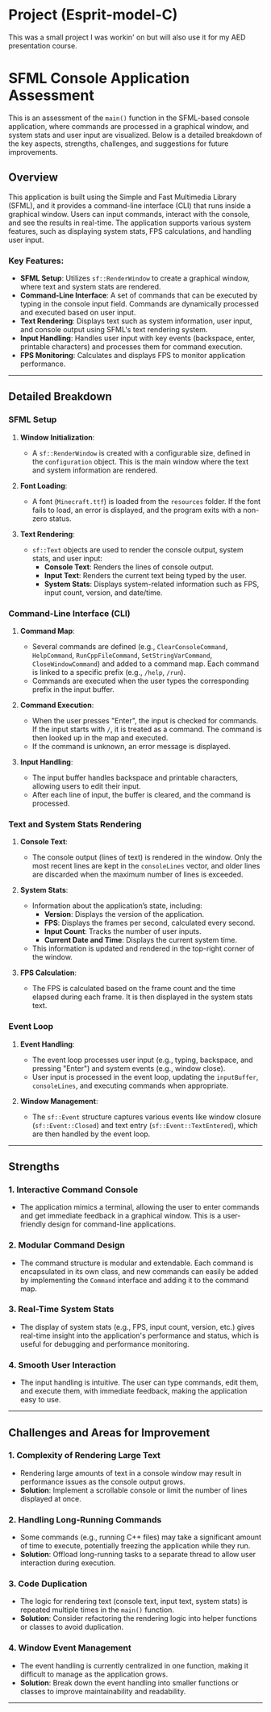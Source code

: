 # Project (Esprit-model-C)

This was a small project I was workin' on but will also use it for my AED presentation course.

# SFML Console Application Assessment

This is an assessment of the `main()` function in the SFML-based console application, where commands are processed in a graphical window, and system stats and user input are visualized. Below is a detailed breakdown of the key aspects, strengths, challenges, and suggestions for future improvements.

## Overview

This application is built using the Simple and Fast Multimedia Library (SFML), and it provides a command-line interface (CLI) that runs inside a graphical window. Users can input commands, interact with the console, and see the results in real-time. The application supports various system features, such as displaying system stats, FPS calculations, and handling user input.

### Key Features:
- **SFML Setup**: Utilizes `sf::RenderWindow` to create a graphical window, where text and system stats are rendered.
- **Command-Line Interface**: A set of commands that can be executed by typing in the console input field. Commands are dynamically processed and executed based on user input.
- **Text Rendering**: Displays text such as system information, user input, and console output using SFML's text rendering system.
- **Input Handling**: Handles user input with key events (backspace, enter, printable characters) and processes them for command execution.
- **FPS Monitoring**: Calculates and displays FPS to monitor application performance.

---

## Detailed Breakdown

### SFML Setup

1. **Window Initialization**:
   - A `sf::RenderWindow` is created with a configurable size, defined in the `configuration` object. This is the main window where the text and system information are rendered.

2. **Font Loading**:
   - A font (`Minecraft.ttf`) is loaded from the `resources` folder. If the font fails to load, an error is displayed, and the program exits with a non-zero status.

3. **Text Rendering**:
   - `sf::Text` objects are used to render the console output, system stats, and user input:
     - **Console Text**: Renders the lines of console output.
     - **Input Text**: Renders the current text being typed by the user.
     - **System Stats**: Displays system-related information such as FPS, input count, version, and date/time.

### Command-Line Interface (CLI)

1. **Command Map**:
   - Several commands are defined (e.g., `ClearConsoleCommand`, `HelpCommand`, `RunCppFileCommand`, `SetStringVarCommand`, `CloseWindowCommand`) and added to a command map. Each command is linked to a specific prefix (e.g., `/help`, `/run`).
   - Commands are executed when the user types the corresponding prefix in the input buffer.

2. **Command Execution**:
   - When the user presses "Enter", the input is checked for commands. If the input starts with `/`, it is treated as a command. The command is then looked up in the map and executed.
   - If the command is unknown, an error message is displayed.

3. **Input Handling**:
   - The input buffer handles backspace and printable characters, allowing users to edit their input.
   - After each line of input, the buffer is cleared, and the command is processed.

### Text and System Stats Rendering

1. **Console Text**:
   - The console output (lines of text) is rendered in the window. Only the most recent lines are kept in the `consoleLines` vector, and older lines are discarded when the maximum number of lines is exceeded.
   
2. **System Stats**:
   - Information about the application’s state, including:
     - **Version**: Displays the version of the application.
     - **FPS**: Displays the frames per second, calculated every second.
     - **Input Count**: Tracks the number of user inputs.
     - **Current Date and Time**: Displays the current system time.
   - This information is updated and rendered in the top-right corner of the window.

3. **FPS Calculation**:
   - The FPS is calculated based on the frame count and the time elapsed during each frame. It is then displayed in the system stats text.

### Event Loop

1. **Event Handling**:
   - The event loop processes user input (e.g., typing, backspace, and pressing "Enter") and system events (e.g., window close).
   - User input is processed in the event loop, updating the `inputBuffer`, `consoleLines`, and executing commands when appropriate.

2. **Window Management**:
   - The `sf::Event` structure captures various events like window closure (`sf::Event::Closed`) and text entry (`sf::Event::TextEntered`), which are then handled by the event loop.

---

## Strengths

### 1. **Interactive Command Console**
   - The application mimics a terminal, allowing the user to enter commands and get immediate feedback in a graphical window. This is a user-friendly design for command-line applications.

### 2. **Modular Command Design**
   - The command structure is modular and extendable. Each command is encapsulated in its own class, and new commands can easily be added by implementing the `Command` interface and adding it to the command map.

### 3. **Real-Time System Stats**
   - The display of system stats (e.g., FPS, input count, version, etc.) gives real-time insight into the application's performance and status, which is useful for debugging and performance monitoring.

### 4. **Smooth User Interaction**
   - The input handling is intuitive. The user can type commands, edit them, and execute them, with immediate feedback, making the application easy to use.

---

## Challenges and Areas for Improvement

### 1. **Complexity of Rendering Large Text**
   - Rendering large amounts of text in a console window may result in performance issues as the console output grows.
   - **Solution**: Implement a scrollable console or limit the number of lines displayed at once.

### 2. **Handling Long-Running Commands**
   - Some commands (e.g., running C++ files) may take a significant amount of time to execute, potentially freezing the application while they run.
   - **Solution**: Offload long-running tasks to a separate thread to allow user interaction during execution.

### 3. **Code Duplication**
   - The logic for rendering text (console text, input text, system stats) is repeated multiple times in the `main()` function.
   - **Solution**: Consider refactoring the rendering logic into helper functions or classes to avoid duplication.

### 4. **Window Event Management**
   - The event handling is currently centralized in one function, making it difficult to manage as the application grows.
   - **Solution**: Break down the event handling into smaller functions or classes to improve maintainability and readability.

---
